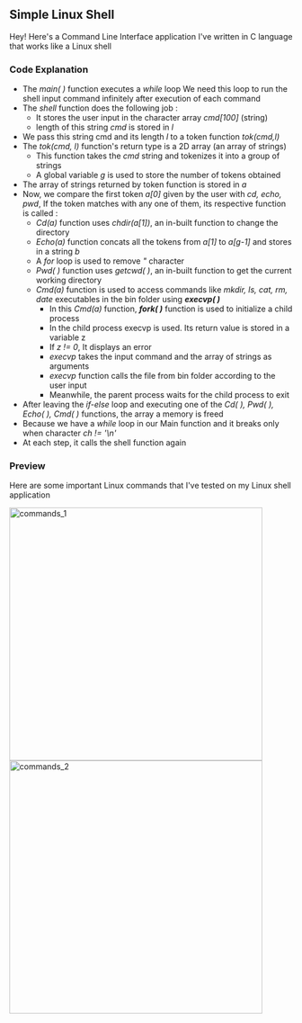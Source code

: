 ## Simple Linux Shell

Hey! Here's a Command Line Interface application I've written in C language that works like a Linux shell

### Code Explanation
- The _main( )_ function executes a _while_ loop
We need this loop to run the shell input command infinitely after execution of each command
- The _shell_ function does the following job :
  - It stores the user input in the character array _cmd[100]_ (string)
  - length of this string _cmd_ is stored in _l_
- We pass this string cmd and its length _l_ to a token function _tok(cmd,l)_
- The _tok(cmd, l)_ function's return type is a 2D array (an array of strings)
  - This function takes the _cmd_ string and tokenizes it into a group of strings
  - A global variable _g_ is used to store the number of tokens obtained
- The array of strings returned by token function is stored in _a_
- Now, we compare the first token _a[0]_ given by the user with _cd, echo, pwd_, If the token matches with any one of them, its respective function is called :
  - _Cd(a)_ function uses _chdir(a[1])_, an in-built function to change the directory
  - _Echo(a)_ function concats all the tokens from _a[1]_ to _a[g-1]_ and stores in a string _b_
  - A _for_ loop is used to remove _"_ character
  - _Pwd( )_ function uses _getcwd( )_, an in-built function to get the current working directory
  - _Cmd(a)_ function is used to access commands like _mkdir, ls, cat, rm, date_ executables in the bin folder using **_execvp( )_**
	- In this _Cmd(a)_ function, **_fork( )_** function is used to initialize a child process
	- In the child process execvp is used. Its return value is stored in a variable z
	- If _z != 0_, It displays an error
	- _execvp_ takes the input command and the array of strings as arguments
	- _execvp_ function calls the file from bin folder according to the user input
	- Meanwhile, the parent process waits for the child process to exit             
- After leaving the _if-else_ loop and executing one of the _Cd( ), Pwd( ), Echo( ), Cmd( )_ functions, the array a memory is freed
- Because we have a _while_ loop in our Main function and it breaks only when character _ch != '\n'_
- At each step, it calls the shell function again

### Preview
Here are some important Linux commands that I've tested on my Linux shell application

<img src="https://github.com/imsatyasaiteja/Simple-Linux-Shell/assets/85508314/8098031e-be1a-43c3-9c99-f32f6dfb04be" width="450" alt="commands_1">
<img src="https://github.com/imsatyasaiteja/Simple-Linux-Shell/assets/85508314/daac292d-25e7-4e2f-be2b-538baca8a945" width="450" alt="commands_2">
